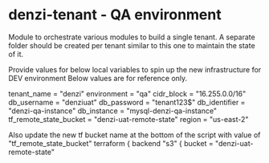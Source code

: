 # denzi-tenant - QA environment

Module to orchestrate various modules to build a single tenant. A separate folder should be created per tenant similar to this one to maintain the state of it. 

Provide values for below local variables to spin up the new infrastructure for DEV environment
Below values are for reference only.

  tenant_name             = "denzi"
  environment             = "qa"
  cidr_block              = "16.255.0.0/16"
  db_username             = "denziuat"
  db_password             = "tenant123$"
  db_identifier           = "denzi-qa-instance"
  db_instance             = "mysql-denzi-qa-instance"
  tf_remote_state_bucket  = "denzi-uat-remote-state"
  region                  = "us-east-2"

  Also update the new tf bucket name at the bottom of the script with value of "tf_remote_state_bucket"
  terraform {
  backend "s3" {
    bucket = "denzi-uat-remote-state"
